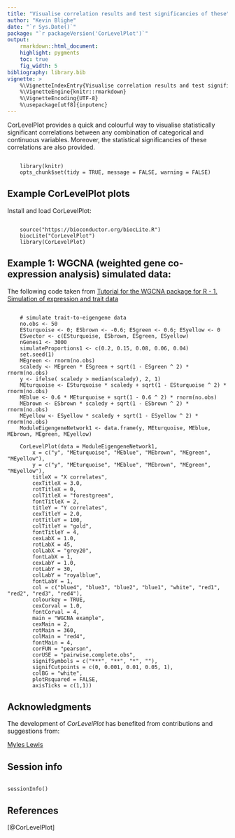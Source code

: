 ```yaml
---
title: "Visualise correlation results and test significancies of these"
author: "Kevin Blighe"
date: "`r Sys.Date()`"
package: "`r packageVersion('CorLevelPlot')`"
output:
    rmarkdown::html_document:
    highlight: pygments
    toc: true
    fig_width: 5
bibliography: library.bib
vignette: >
    %\VignetteIndexEntry{Visualise correlation results and test significancies of these}
    %\VignetteEngine{knitr::rmarkdown}
    %\VignetteEncoding{UTF-8}
    %\usepackage[utf8]{inputenc}
---
```


CorLevelPlot provides a quick and colourful way to visualise
statistically significant correlations between any combination of
categorical and continuous variables. Moreover, the statistical
significancies of these correlations are also provided.

```{r, echo=FALSE}

    library(knitr)
    opts_chunk$set(tidy = TRUE, message = FALSE, warning = FALSE)

```

## Example CorLevelPlot plots

Install and load CorLevelPlot:

```{r}

    source("https://bioconductor.org/biocLite.R")
    biocLite("CorLevelPlot")
    library(CorLevelPlot)

```

## Example 1: WGCNA (weighted gene co-expression analysis) simulated data:

The following code taken from [Tutorial for the WGCNA package for R - 1. Simulation of expression and trait data](https://labs.genetics.ucla.edu/horvath/CoexpressionNetwork/Rpackages/WGCNA/Tutorials/Simulated-01-dataSimulation.pdf)

```{r ex1, fig.height = 8, fig.width = 6, fig.cap = "Example 1: WGCNA trait-to-eigengene plot"}

    # simulate trait-to-eigengene data
    no.obs <- 50
    ESturquoise <- 0; ESbrown <- -0.6; ESgreen <- 0.6; ESyellow <- 0
    ESvector <- c(ESturquoise, ESbrown, ESgreen, ESyellow)
    nGenes1 <- 3000
    simulateProportions1 <- c(0.2, 0.15, 0.08, 0.06, 0.04)
    set.seed(1)
    MEgreen <- rnorm(no.obs)
    scaledy <- MEgreen * ESgreen + sqrt(1 - ESgreen ^ 2) * rnorm(no.obs)
    y <- ifelse( scaledy > median(scaledy), 2, 1)
    MEturquoise <- ESturquoise * scaledy + sqrt(1 - ESturquoise ^ 2) * rnorm(no.obs)
    MEblue <- 0.6 * MEturquoise + sqrt(1 - 0.6 ^ 2) * rnorm(no.obs)
    MEbrown <- ESbrown * scaledy + sqrt(1 - ESbrown ^ 2) * rnorm(no.obs)
    MEyellow <- ESyellow * scaledy + sqrt(1 - ESyellow ^ 2) * rnorm(no.obs)
    ModuleEigengeneNetwork1 <- data.frame(y, MEturquoise, MEblue, MEbrown, MEgreen, MEyellow)

    CorLevelPlot(data = ModuleEigengeneNetwork1,
        x = c("y", "MEturquoise", "MEblue", "MEbrown", "MEgreen", "MEyellow"),
        y = c("y", "MEturquoise", "MEblue", "MEbrown", "MEgreen", "MEyellow"),
        titleX = "X correlates",
        cexTitleX = 3.0,
        rotTitleX = 0,
        colTitleX = "forestgreen",
        fontTitleX = 2,
        titleY = "Y correlates",
        cexTitleY = 2.0,
        rotTitleY = 100,
        colTitleY = "gold",
        fontTitleY = 4,
        cexLabX = 1.0,
        rotLabX = 45,
        colLabX = "grey20",
        fontLabX = 1,
        cexLabY = 1.0,
        rotLabY = 30,
        colLabY = "royalblue",
        fontLabY = 1,
        col = c("blue4", "blue3", "blue2", "blue1", "white", "red1", "red2", "red3", "red4"),
        colourkey = TRUE,
        cexCorval = 1.0,
        fontCorval = 4,
        main = "WGCNA example",
        cexMain = 2,
        rotMain = 360,
        colMain = "red4",
        fontMain = 4,
        corFUN = "pearson",
        corUSE = "pairwise.complete.obs",
        signifSymbols = c("***", "**", "*", ""),
        signifCutpoints = c(0, 0.001, 0.01, 0.05, 1),
        colBG = "white",
        plotRsquared = FALSE,
        axisTicks = c(1,1))

```



## Acknowledgments

The development of *CorLevelPlot* has benefited from contributions and suggestions from:

[Myles Lewis](https://www.qmul.ac.uk/whri/people/academic-staff/items/lewismyles.html)

## Session info

```{r}

sessionInfo()

```

## References

[@CorLevelPlot]
